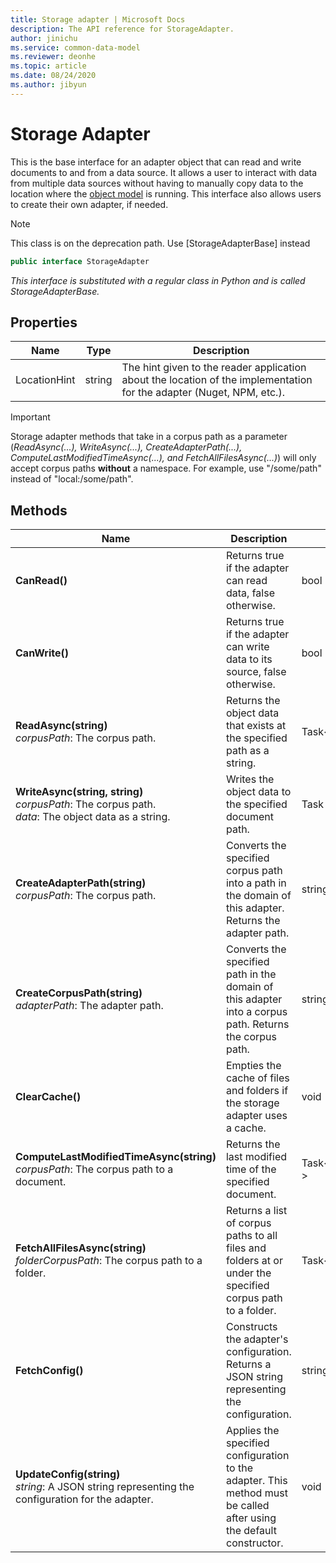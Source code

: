 ```yaml
---
title: Storage adapter | Microsoft Docs
description: The API reference for StorageAdapter.
author: jinichu
ms.service: common-data-model
ms.reviewer: deonhe 
ms.topic: article
ms.date: 08/24/2020
ms.author: jibyun
---
```


# Storage Adapter

This is the base interface for an adapter object that can read and write documents to and from a data source. It allows a user to interact with data from multiple data sources without having to manually copy data to the location where the [object model](../cdm/cdm.md) is running. This interface also allows users to create their own adapter, if needed.

>[!NOTE]
>This class is on the deprecation path. Use [StorageAdapterBase] instead

```csharp
public interface StorageAdapter
```
*This interface is substituted with a regular class in Python and is called StorageAdapterBase.*

## Properties
|Name|Type|Description|
|---|---|---|
|LocationHint|string|The hint given to the reader application about the location of the implementation for the adapter (Nuget, NPM, etc.).|

>[!IMPORTANT]
>Storage adapter methods that take in a corpus path as a parameter (*ReadAsync(...), WriteAsync(...), CreateAdapterPath(...), ComputeLastModifiedTimeAsync(...), and FetchAllFilesAsync(...)*) will only accept corpus paths **without** a namespace. For example, use "/some/path" instead of "local:/some/path".

## Methods
|Name|Description|Return Type|
|---|---|---|
|**CanRead()**|Returns true if the adapter can read data, false otherwise.|bool|
|**CanWrite()**|Returns true if the adapter can write data to its source, false otherwise.|bool|
|**ReadAsync(string)**<br/>*corpusPath*: The corpus path.|Returns the object data that exists at the specified path as a string.|Task\<string>|
|**WriteAsync(string, string)**<br/>*corpusPath*: The corpus path.<br/>*data*: The object data as a string.|Writes the object data to the specified document path.|Task|
|**CreateAdapterPath(string)**<br/>*corpusPath*: The corpus path.|Converts the specified corpus path into a path in the domain of this adapter. Returns the adapter path.|string|
|**CreateCorpusPath(string)**<br/>*adapterPath*: The adapter path.|Converts the specified path in the domain of this adapter into a corpus path. Returns the corpus path.|string|
|**ClearCache()**|Empties the cache of files and folders if the storage adapter uses a cache.|void|
|**ComputeLastModifiedTimeAsync(string)**<br/>*corpusPath*: The corpus path to a document.|Returns the last modified time of the specified document.|Task\<DateTimeOffset?>|
|**FetchAllFilesAsync(string)**<br/>*folderCorpusPath*: The corpus path to a folder.|Returns a list of corpus paths to all files and folders at or under the specified corpus path to a folder.|Task\<List\<string>>|
|**FetchConfig()**|Constructs the adapter's configuration. Returns a JSON string representing the configuration.|string|
|**UpdateConfig(string)**<br/>*string*: A JSON string representing the configuration for the adapter.|Applies the specified configuration to the adapter. This method must be called after using the default constructor.|void|

